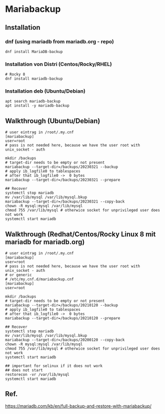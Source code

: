 # Mariabackup 

## Installation 

### dnf (using mariadb from mariadb.org - repo)
```
dnf install MariaDB-backup 
```

### Installation von Distri (Centos/Rocky/RHEL)

```
# Rocky 8 
dnf install mariadb-backup 
```

### Installation deb (Ubuntu/Debian) 

```
apt search mariadb-backup 
apt install -y mariadb-backup 
```

## Walkthrough (Ubuntu/Debian)

```
# user eintrag in /root/.my.cnf
[mariabackup]
user=root 
# pass is not needed here, because we have the user root with unix_socket - auth 

mkdir /backups 
# target-dir needs to be empty or not present 
mariabackup --target-dir=/backups/20230321 --backup 
# apply ib_logfile0 to tablespaces 
# after that ib_logfile0 ->  0 bytes 
mariabackup --target-dir=/backups/20230321 --prepare 

## Recover 
systemctl stop mariadb 
mv /var/lib/mysql /var/lib/mysql.bkup 
mariabackup --target-dir=/backups/20230321 --copy-back 
chown -R mysql:mysql /var/lib/mysql
chmod 755 /var/lib/mysql # otherwice socket for unprivileged user does not work
systemctl start mariadb 
```

## Walkthrough (Redhat/Centos/Rocky Linux 8 mit mariadb for mariadb.org)

```
# user eintrag in /root/.my.cnf
[mariabackup]
user=root 
# pass is not needed here, because we have the user root with unix_socket - auth 
# or generic 
# /etc/my.cnf.d/mariabackup.cnf
[mariabackup]
user=root

mkdir /backups 
# target-dir needs to be empty or not present 
mariabackup --target-dir=/backups/20210120 --backup 
# apply ib_logfile0 to tablespaces 
# after that ib_logfile0 ->  0 bytes 
mariabackup --target-dir=/backups/20210120 --prepare 

## Recover 
systemctl stop mariadb 
mv /var/lib/mysql /var/lib/mysql.bkup 
mariabackup --target-dir=/backups/20200120 --copy-back 
chown -R mysql:mysql /var/lib/mysql
chmod 755 /var/lib/mysql # otherwice socket for unprivileged user does not work
systemctl start mariadb 

## important for selinux if it does not work 
## does not start
restorecon -vr /var/lib/mysql 
systemctl start mariadb 
```



## Ref. 
https://mariadb.com/kb/en/full-backup-and-restore-with-mariabackup/
